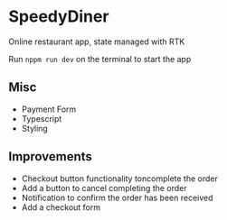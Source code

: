# SpeedyDiner
Online restaurant app, state managed with RTK

Run `nppm run dev` on the terminal to start the app

## Misc
 - Payment Form
 - Typescript
 - Styling

## Improvements
- Checkout button functionality toncomplete the order
- Add a button to cancel completing the order
- Notification to confirm the order has been received
- Add a checkout form
